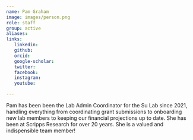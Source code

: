 ```yaml
---
name: Pam Graham
image: images/person.png
role: staff
group: active
aliases:
links:
   linkedin: 
   github:
   orcid: 
   google-scholar:
   twitter:
   facebook:
   instagram: 
   youtube:

---
```


Pam has been been the Lab Admin Coordinator for the Su Lab since 2021, handling everything from coordinating grant submissions to onboarding new lab members to keeping our financial projections up to date. She has been at Scripps Research for over 20 years. She is a valued and indispensible team member!
